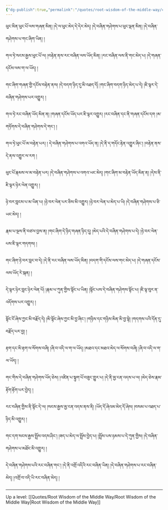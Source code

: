 ```yaml
---
{"dg-publish":true,"permalink":"/quotes/root-wisdom-of-the-middle-way/chapter-22-investigation-of-the-tathagata/"}
---
```


ཕུང་མིན་ཕུང་པོ་ལས་གཞན་མིན། །དེ་ལ་ཕུང་མེད་དེ་དེར་མེད། །དེ་བཞིན་གཤེགས་པ་ཕུང་ལྡན་མིན། །དེ་བཞིན་གཤེགས་པ་གང་ཞིག་ཡིན། །

གལ་ཏེ་སངས་རྒྱས་ཕུང་པོ་ལ། །བརྟེན་ནས་རང་བཞིན་ལས་ཡོད་མིན། །རང་བཞིན་ལས་ནི་གང་མེད་པ། །དེ་གཞན་དངོས་ལས་ག་ལ་ཡོད། །

གང་ཞིག་གཞན་གྱི་དངོས་བརྟེན་ནས། །དེ་བདག་ཉིད་དུ་མི་འཐད་དོ། །གང་ཞིག་བདག་ཉིད་མེད་པ་དེ། །ཇི་ལྟར་དེ་བཞིན་གཤེགས་པར་འགྱུར། །

གལ་ཏེ་རང་བཞིན་ཡོད་མིན་ན། །གཞན་དངོས་ཡོད་པར་ཇི་ལྟར་འགྱུར། །རང་བཞིན་དང་ནི་གཞན་དངོས་དག །མ་གཏོགས་དེ་བཞིན་གཤེགས་དེ་གང༌། །

གལ་ཏེ་ཕུང་པོ་མ་བརྟེན་པར། ། དེ་བཞིན་གཤེགས་པ་འགའ་ཡོད་ན། །དེ་ནི་ད་གདོང་རྟེན་འགྱུར་ཞིང༌། །བརྟེན་ནས་དེ་ནས་འགྱུར་ལ་རག །

ཕུང་པོ་རྣམས་ལ་མ་བརྟེན་པར། །དེ་བཞིན་གཤེགས་པ་འགའ་ཡང་མེད། །གང་ཞིག་མ་བརྟེན་ཡོད་མིན་ན། །དེས་ནི་ཇི་ལྟར་ཉེར་ལེན་འགྱུར། །

ཉེ་བར་བླངས་པ་མ་ཡིན་པ། །ཉེ་བར་ལེན་པར་ཅིས་མི་འགྱུར། །ཉེ་བར་ལེན་པ་མེད་པ་ཡི། །དེ་བཞིན་གཤེགས་པ་ཅི་ཡང་མེད། །

རྣམ་པ་ལྔས་ནི་བཙལ་བྱས་ན། །གང་ཞིག་དེ་ཉིད་གཞན་ཉིད་དུ། །མེད་པའི་དེ་བཞིན་གཤེགས་པ་དེ། །ཉེ་བར་ལེན་པས་ཇི་ལྟར་གདགས། །

གང་ཞིག་ཉེ་བར་བླང་བ་དེ། །དེ་ནི་རང་བཞིན་ལས་ཡོད་མིན། །བདག་གི་དངོས་ལས་གང་མེད་པ། །དེ་གཞན་དངོས་ལས་ཡོད་རེ་སྐན། །

དེ་ལྟར་ཉེར་བླང་ཉེར་ལེན་པོ། །རྣམ་པ་ཀུན་གྱིས་སྟོང་པ་ཡིན། །སྟོང་པས་དེ་བཞིན་གཤེགས་སྟོང་པ། །ཇི་ལྟ་བུར་ན་འདོགས་པར་འགྱུར། །

སྟོང་ངོ་ཞེས་ཀྱང་མི་བརྗོད་དེ། །མི་སྟོང་ཞེས་ཀྱང་མི་བྱ་ཞིང༌། །གཉིས་དང་གཉིས་མིན་མི་བྱ་སྟེ། །གདགས་པའི་དོན་དུ་བརྗོད་པར་བྱ། །

རྟག་དང་མི་རྟག་ལ་སོགས་བཞི། །ཞི་བ་འདི་ལ་ག་ལ་ཡོད། །མཐའ་དང་མཐའ་མེད་ལ་སོགས་བཞི། །ཞི་བ་འདི་ལ་ག་ལ་ཡོད། །

གང་གིས་དེ་བཞིན་གཤེགས་ཡོད་ཅེས། །འཛིན་པ་སྟུག་པོ་བཟུང་གྱུར་པ། །དེ་ནི་མྱ་ངན་འདས་པ་ལ། །མེད་ཅེས་རྣམ་རྟོག་རྟོག་པར་བྱེད། །

རང་བཞིན་གྱིས་ནི་སྟོང་དེ་ལ། །སངས་རྒྱས་མྱ་ངན་འདས་ནས་ནི། །ཡོད་དོ་ཞེའམ་མེད་དོ་ཞེས། །བསམ་པ་འཐད་པ་ཉིད་མི་འགྱུར། །

གང་དག་སངས་རྒྱས་སྤྲོས་འདས་ཤིང༌། །ཟད་པ་མེད་ལ་སྤྲོས་བྱེད་པ། །སྤྲོས་པས་ཉམས་པ་དེ་ཀུན་གྱིས། །དེ་བཞིན་གཤེགས་པ་མཐོང་མི་འགྱུར། །

དེ་བཞིན་གཤེགས་པའི་རང་བཞིན་གང༌། །དེ་ནི་འགྲོ་འདིའི་རང་བཞིན་ཡིན། །དེ་བཞིན་གཤེགས་པ་རང་བཞིན་མེད། །འགྲོ་བ་འདི་ཡི་རང་བཞིན་མེད། །



---
Up a level: [[Quotes/Root Wisdom of the Middle Way/Root Wisdom of the Middle Way\|Root Wisdom of the Middle Way]]